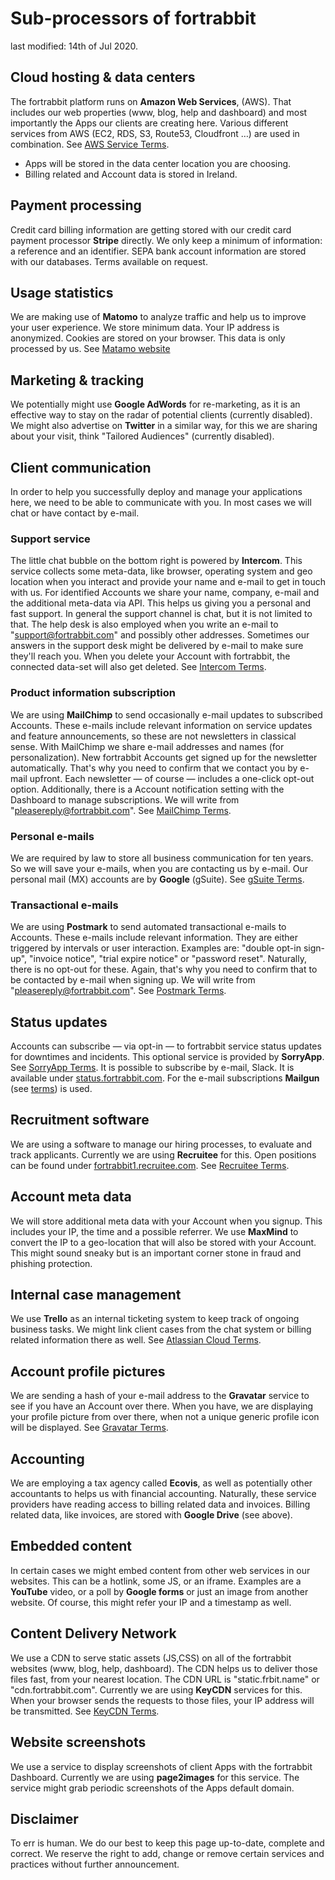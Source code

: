 # Sub-processors of fortrabbit

last modified: 14th of Jul 2020.


## Cloud hosting & data centers

The fortrabbit platform runs on **Amazon Web Services**, (AWS). That includes our web properties (www, blog, help and dashboard) and most importantly the Apps our clients are creating here. Various different services from AWS (EC2, RDS, S3, Route53, Cloudfront …) are used in combination. See [AWS Service Terms](https://aws.amazon.com/service-terms/).

*  Apps will be stored in the data center location you are choosing.
*  Billing related and Account data is stored in Ireland.


## Payment processing

Credit card billing information are getting stored with our credit card payment processor **Stripe** directly. We only keep a minimum of information: a reference and an identifier. SEPA bank account information are stored with our databases. Terms available on request.


## Usage statistics

We are making use of **Matomo** to analyze traffic and help us to improve your user experience. We store minimum data. Your IP address is anonymized. Cookies are stored on your browser. This data is only processed by us. See [Matamo website](https://matomo.org/)


## Marketing & tracking

We potentially might use **Google AdWords** for re-marketing, as it is an effective way to stay on the radar of potential clients (currently disabled). We might also advertise on **Twitter** in a similar way, for this we are sharing about your visit, think "Tailored Audiences" (currently disabled). 


## Client communication

In order to help you successfully deploy and manage your applications here, we need to be able to communicate with you. In most cases we will chat or have contact by e-mail.


### Support service

The little chat bubble on the bottom right is powered by **Intercom**. This service collects some meta-data, like browser, operating system and geo location when you interact and provide your name and e-mail to get in touch with us. For identified Accounts we share your name, company, e-mail and the additional meta-data via API. This helps us giving you a personal and fast support. In general the support channel is chat, but it is not limited to that. The help desk is also employed when you write an e-mail to "support@fortrabbit.com" and possibly other addresses. Sometimes our answers in the support desk might be delivered by e-mail to make sure they'll reach you. When you delete your Account with fortrabbit, the connected data-set will also get deleted. See [Intercom Terms](https://www.intercom.com/terms-and-policies#terms).


### Product information subscription

We are using **MailChimp** to send occasionally e-mail updates to subscribed Accounts. These e-mails include relevant information on service updates and feature announcements, so these are not newsletters in classical sense. With MailChimp we share e-mail addresses and names (for personalization). New fortrabbit Accounts get signed up for the newsletter automatically. That's why you need to confirm that we contact you by e-mail upfront. Each newsletter — of course — includes a one-click opt-out option. Additionally, there is a Account notification setting with the Dashboard to manage subscriptions. We will write from "pleasereply@fortrabbit.com". See [MailChimp Terms](https://mailchimp.com/legal/terms/).


### Personal e-mails

We are required by law to store all business communication for ten years. So we will save your e-mails, when you are contacting us by e-mail. Our personal mail (MX) accounts are by **Google** (gSuite). See [gSuite Terms](https://gsuite.google.com/terms/standard_terms_checkout.html).


### Transactional e-mails

We are using **Postmark** to send automated transactional e-mails to Accounts. These e-mails include relevant information. They are either triggered by intervals or user interaction. Examples are: "double opt-in sign-up", "invoice notice", "trial expire notice" or "password reset". Naturally, there is no opt-out for these. Again, that's why you need to confirm that to be contacted by e-mail when signing up. We will write from "pleasereply@fortrabbit.com". See [Postmark Terms](https://postmarkapp.com/terms-of-service).


## Status updates

Accounts can subscribe — via opt-in — to fortrabbit service status updates for downtimes and incidents. This optional service is provided by **SorryApp**. See [SorryApp Terms](https://www.sorryapp.com/terms-of-service.html). It is possible to subscribe by e-mail, Slack. It is available under [status.fortrabbit.com](http://status.fortrabbit.com). For the e-mail subscriptions **Mailgun**  (see [terms](https://www.mailgun.com/terms)) is used.


## Recruitment software

We are using a software to manage our hiring processes, to evaluate and track applicants. Currently we are using **Recruitee** for this. Open positions can be found under [fortrabbit1.recruitee.com](https://fortrabbit1.recruitee.com). See [Recruitee Terms](https://recruitee.com/terms).


## Account meta data

We will store additional meta data with your Account when you signup. This includes your IP, the time and a possible referrer. We use **MaxMind** to convert the IP to a geo-location that will also be stored with your Account. This might sound sneaky but is an important corner stone in fraud and phishing protection.


## Internal case management

We use **Trello** as an internal ticketing system to keep track of ongoing business tasks. We might link client cases from the chat system or billing related information there as well. See [Atlassian Cloud Terms](https://www.atlassian.com/legal/cloud-terms-of-service).


## Account profile pictures

We are sending a hash of your e-mail address to the **Gravatar** service to see if you have an Account over there. When you have, we are displaying your profile picture from over there, when not a unique generic profile icon will be displayed. See [Gravatar Terms](https://en.gravatar.com/site/terms-of-service/).


## Accounting

We are employing a tax agency called **Ecovis**, as well as potentially other accountants to helps us with financial accounting. Naturally, these service providers have reading access to billing related data and invoices. Billing related data, like invoices, are stored with **Google Drive** (see above).


## Embedded content

In certain cases we might embed content from other web services in our websites. This can be a hotlink, some JS, or an iframe. Examples are a **YouTube** video, or a poll by **Google forms** or just an image from another website. Of course, this might refer your IP and a timestamp as well.


## Content Delivery Network

We use a CDN to serve static assets (JS,CSS) on all of the fortrabbit websites (www, blog, help, dashboard). The CDN helps us to deliver those files fast, from your nearest location. The CDN URL is "static.frbit.name" or "cdn.fortrabbit.com". Currently we are using **KeyCDN** services for this. When your browser sends the requests to those files, your IP address will be transmitted. See [KeyCDN Terms](https://www.keycdn.com/terms).


## Website screenshots

We use a service to display screenshots of client Apps with the fortrabbit Dashboard. Currently we are using **page2images** for this service. The service might grab periodic screenshots of the Apps default domain.


## Disclaimer

To err is human. We do our best to keep this page up-to-date, complete and correct. We reserve the right to add, change or remove certain services and practices without further announcement.
